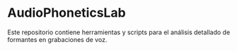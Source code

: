 # AudioPhoneticsLab
Este repositorio contiene herramientas y scripts para el análisis detallado de formantes en grabaciones de voz. 
